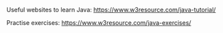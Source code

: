 Useful websites to learn Java:
https://www.w3resource.com/java-tutorial/

Practise exercises:
https://www.w3resource.com/java-exercises/